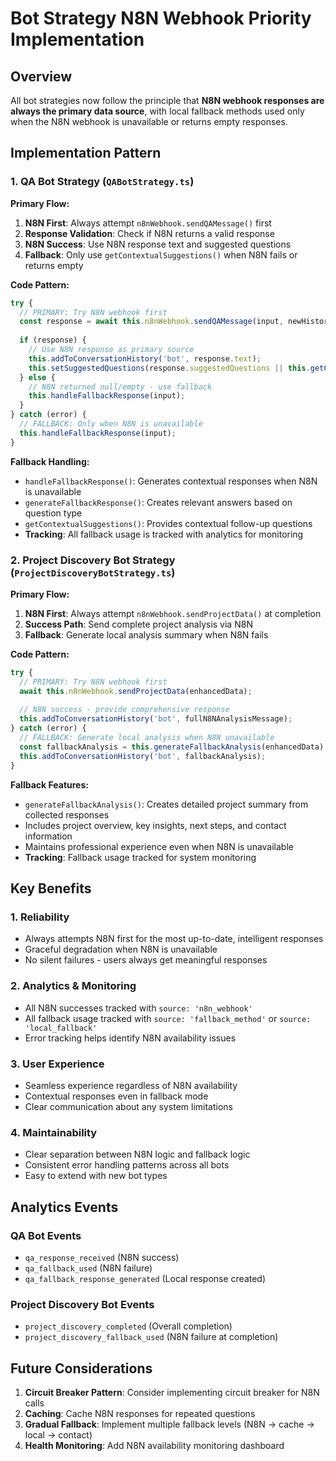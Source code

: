 # Bot Strategy N8N Webhook Priority Implementation

## Overview
All bot strategies now follow the principle that **N8N webhook responses are always the primary data source**, with local fallback methods used only when the N8N webhook is unavailable or returns empty responses.

## Implementation Pattern

### 1. QA Bot Strategy (`QABotStrategy.ts`)

**Primary Flow:**
1. **N8N First**: Always attempt `n8nWebhook.sendQAMessage()` first
2. **Response Validation**: Check if N8N returns a valid response
3. **N8N Success**: Use N8N response text and suggested questions
4. **Fallback**: Only use `getContextualSuggestions()` when N8N fails or returns empty

**Code Pattern:**
```typescript
try {
  // PRIMARY: Try N8N webhook first
  const response = await this.n8nWebhook.sendQAMessage(input, newHistory, this.conversationId, this.exchangeCount);
  
  if (response) {
    // Use N8N response as primary source
    this.addToConversationHistory('bot', response.text);
    this.setSuggestedQuestions(response.suggestedQuestions || this.getContextualSuggestions(input));
  } else {
    // N8N returned null/empty - use fallback
    this.handleFallbackResponse(input);
  }
} catch (error) {
  // FALLBACK: Only when N8N is unavailable
  this.handleFallbackResponse(input);
}
```

**Fallback Handling:**
- `handleFallbackResponse()`: Generates contextual responses when N8N is unavailable
- `generateFallbackResponse()`: Creates relevant answers based on question type
- `getContextualSuggestions()`: Provides contextual follow-up questions
- **Tracking**: All fallback usage is tracked with analytics for monitoring

### 2. Project Discovery Bot Strategy (`ProjectDiscoveryBotStrategy.ts`)

**Primary Flow:**
1. **N8N First**: Always attempt `n8nWebhook.sendProjectData()` at completion
2. **Success Path**: Send complete project analysis via N8N
3. **Fallback**: Generate local analysis summary when N8N fails

**Code Pattern:**
```typescript
try {
  // PRIMARY: Try N8N webhook first
  await this.n8nWebhook.sendProjectData(enhancedData);
  
  // N8N success - provide comprehensive response
  this.addToConversationHistory('bot', fullN8NAnalysisMessage);
} catch (error) {
  // FALLBACK: Generate local analysis when N8N unavailable
  const fallbackAnalysis = this.generateFallbackAnalysis(enhancedData);
  this.addToConversationHistory('bot', fallbackAnalysis);
}
```

**Fallback Features:**
- `generateFallbackAnalysis()`: Creates detailed project summary from collected responses
- Includes project overview, key insights, next steps, and contact information
- Maintains professional experience even when N8N is unavailable
- **Tracking**: Fallback usage tracked for system monitoring

## Key Benefits

### 1. **Reliability**
- Always attempts N8N first for the most up-to-date, intelligent responses
- Graceful degradation when N8N is unavailable
- No silent failures - users always get meaningful responses

### 2. **Analytics & Monitoring**
- All N8N successes tracked with `source: 'n8n_webhook'`
- All fallback usage tracked with `source: 'fallback_method'` or `source: 'local_fallback'`
- Error tracking helps identify N8N availability issues

### 3. **User Experience**
- Seamless experience regardless of N8N availability
- Contextual responses even in fallback mode
- Clear communication about any system limitations

### 4. **Maintainability**
- Clear separation between N8N logic and fallback logic
- Consistent error handling patterns across all bots
- Easy to extend with new bot types

## Analytics Events

### QA Bot Events
- `qa_response_received` (N8N success)
- `qa_fallback_used` (N8N failure)
- `qa_fallback_response_generated` (Local response created)

### Project Discovery Bot Events
- `project_discovery_completed` (Overall completion)
- `project_discovery_fallback_used` (N8N failure at completion)

## Future Considerations

1. **Circuit Breaker Pattern**: Consider implementing circuit breaker for N8N calls
2. **Caching**: Cache N8N responses for repeated questions
3. **Gradual Fallback**: Implement multiple fallback levels (N8N → cache → local → contact)
4. **Health Monitoring**: Add N8N availability monitoring dashboard